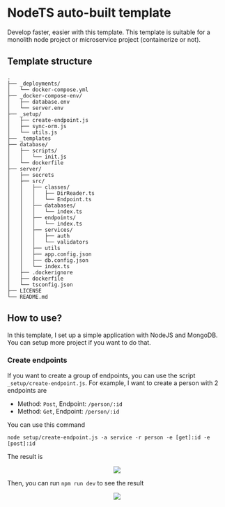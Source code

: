 # NodeTS auto-built template

Develop faster, easier with this template. This template is suitable for a monolith node project or microservice project (containerize or not).

## Template structure

```
.
├── _deployments/
│   └── docker-compose.yml
├── _docker-compose-env/
│   ├── database.env
│   └── server.env
├── _setup/
│   ├── create-endpoint.js
│   ├── sync-orm.js
│   └── utils.js
├── _templates
├── database/
│   ├── scripts/
│   │   └── init.js
│   └── dockerfile
├── server/
│   ├── secrets
│   ├── src/
│   │   ├── classes/
│   │   │   ├── DirReader.ts
│   │   │   └── Endpoint.ts
│   │   ├── databases/
│   │   │   └── index.ts
│   │   ├── endpoints/
│   │   │   └── index.ts
│   │   ├── services/
│   │   │   ├── auth
│   │   │   └── validators
│   │   ├── utils
│   │   ├── app.config.json
│   │   ├── db.config.json
│   │   └── index.ts
│   ├── .dockerignore
│   ├── dockerfile
│   └── tsconfig.json
├── LICENSE
└── README.md
```

## How to use?

In this template, I set up a simple application with NodeJS and MongoDB. You can setup more project if you want to do that.

### Create endpoints

If you want to create a group of endpoints, you can use the script `_setup/create-endpoint.js`. For example, I want to create a person with 2 endpoints are

- Method: `Post`, Endpoint: `/person/:id`
- Method: `Get`, Endpoint: `/person/:id`

You can use this command

```
node setup/create-endpoint.js -a service -r person -e [get]:id -e [post]:id
```

The result is

<p align="center"><img src="https://github.com/user-attachments/assets/f9de09c8-9894-4c13-9e07-c605eb81e7c8" /></p>

Then, you can run `npm run dev` to see the result

<p align="center"><img src="https://github.com/user-attachments/assets/5381552a-bba9-4d0a-93fb-1b1ec4600fd6" /></p>

